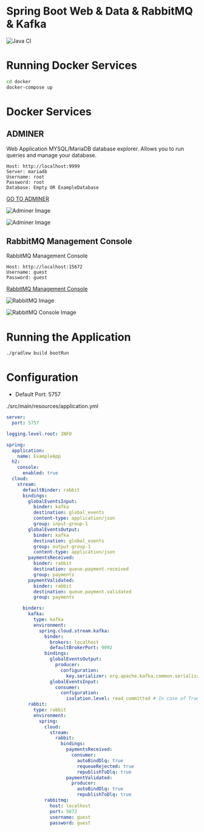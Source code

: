 # Spring Boot Web & Data & RabbitMQ & Kafka

![Java CI](https://github.com/ricardo-ribeiro/SpringBootWebRabbitMQAndKafka/workflows/Java%20CI/badge.svg)





# Running Docker Services

```bash
cd docker
docker-compose up
```

# Docker Services


## ADMINER

Web Application MYSQL/MariaDB database explorer.
Allows you to run queries and manage your database.

```
Host: http://localhost:9999
Server: mariadb
Username: root
Password: root
Database: Empty OR ExampleDatabase
```

[GO TO ADMINER](http://localhost:9999)


![Adminer Image](../master/docs/adminer/Adminer.png)

![Adminer Image](../master/docs/adminer/AdminerConsole.png)


## RabbitMQ Management Console

RabbitMQ Management Console

```
Host: http://localhost:15672
Username: guest
Password: guest
```

[RabbitMQ Management Console](http://localhost:15672)

![RabbitMQ Image](../master/docs/rabbitmq/RabbitLogin.png)

![RabbitMQ Console Image](../master/docs/rabbitmq/RabbitConsole.png)

# Running the Application
```bash
./gradlew build bootRun
```

# Configuration


- Default Port: 5757

./src/main/resources/application.yml

```yml
server:
  port: 5757

logging.level.root: INFO

spring:
  application:
    name: ExampleApp
  h2:
    console:
      enabled: true
  cloud:
    stream:
      defaultBinder: rabbit
      bindings:
        globalEventsInput:
          binder: kafka
          destination: global_events
          content-type: application/json
          group: input-group-1
        globalEventsOutput:
          binder: kafka
          destination: global_events
          group: output-group-1
          content-type: application/json
        paymentsReceived:
          binder: rabbit
          destination: queue.payment.received
          group: payments
        paymentValidated:
          binder: rabbit
          destination: queue.payment.validated
          group: payments

      binders:
        kafka:
          type: kafka
          environment:
            spring.cloud.stream.kafka:
              binder:
                brokers: localhost
                defaultBrokerPort: 9092
              bindings:
                globalEventsOutput:
                  producer:
                    configuration:
                      key.serializer: org.apache.kafka.common.serialization.StringSerializer
                globalEventsInput:
                  consumer:
                    configuration:
                      isolation.level: read_committed # In case of Transactional Produced, Otherwise read_uncommitted
        rabbit:
          type: rabbit
          environment:
            spring:
              cloud:
                stream:
                  rabbit:
                    bindings:
                      paymentsReceived:
                        consumer:
                          autoBindDlq: true
                          requeueRejected: true
                          republishToDlq: true
                      paymentValidated:
                        producer:
                          autoBindDlq: true
                          republishToDlq: true
              rabbitmq:
                host: localhost
                port: 5672
                username: guest
                password: guest
```


